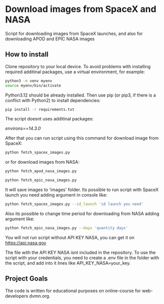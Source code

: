# Download images from SpaceX and NASA

Script for downloading images from SpaceX launches, and also for downloading APOD and EPIC NASA images

## How to install

Clone repository to your local device. To avoid problems with installing required additinal packages, use a virtual environment, for example:
```bash
python3 -m venv myenv
source myenv/bin/activate
```

Python3.12 should be already installed. Then use pip (or pip3, if there is a conflict with Python2) to install dependencies:

```bash
pip install -r requirements.txt
```

The script doesnt uses additinal packages:

_environs==14.3.0_


After that you can run script using this command for download image from SpaceX:


```bash
python fetch_spacex_images.py
```
or for download images from NASA:


```bash
python fetch_apod_nasa_images.py
```


```bash
python fetch_epic_nasa_images.py
```

It will save images to 'images' folder.
Its possible to run script with SpaceX launch you need adding argument in console like:

```bash
python fetch_spacex_images.py --id_launch 'id launch you need'
```

Also its possible to change time period for downloading from NASA adding argument like:


```bash
python fetch_epic_nasa_images.py --days 'quantity days'
```


You will not run script without API KEY NASA, you can get it on https://api.nasa.gov

The file with the API KEY NASA isnt included in the repository. To use the script with your credentials, 
you need to create a .env file in the folder with the script, and add into it lines like API_KEY_NASA=your_key.

## Project Goals

The code is written for educational purposes on online-course for web-developers dvmn.org.
